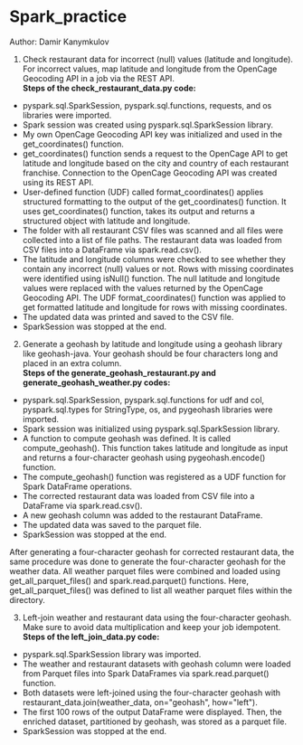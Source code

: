 # Spark_practice
Author: Damir Kanymkulov

1. Check restaurant data for incorrect (null) values (latitude and longitude). For incorrect values, map latitude and longitude from the OpenCage Geocoding API in a job via the REST API.
<br> **Steps of the check_restaurant_data.py code:**
- pyspark.sql.SparkSession, pyspark.sql.functions, requests, and os libraries were imported.
- Spark session was created using pyspark.sql.SparkSession library.
- My own OpenCage Geocoding API key was initialized and used in the get_coordinates() function.
- get_coordinates() function sends a request to the OpenCage API to get latitude and longitude based on the city and country of each restaurant franchise. Connection to the OpenCage Geocoding API was created using its REST API.
- User-defined function (UDF) called format_coordinates() applies structured formatting to the output of the get_coordinates() function. It uses get_coordinates() function, takes its output and returns a structured object with latitude and longitude.
- The folder with all restaurant CSV files was scanned and all files were collected into a list of file paths. The restaurant data was loaded from CSV files into a DataFrame via spark.read.csv().
- The latitude and longitude columns were checked to see whether they contain any incorrect (null) values or not. Rows with missing coordinates were identified using isNull() function. The null latitude and longitude values were replaced with the values returned by the OpenCage Geocoding API. The UDF format_coordinates() function was applied to get formatted latitude and longitude for rows with missing coordinates.
- The updated data was printed and saved to the CSV file.
- SparkSession was stopped at the end.

2. Generate a geohash by latitude and longitude using a geohash library like geohash-java. Your geohash should be four characters long and placed in an extra column.
<br> **Steps of the generate_geohash_restaurant.py and generate_geohash_weather.py codes:**
- pyspark.sql.SparkSession, pyspark.sql.functions for udf and col, pyspark.sql.types for StringType, os, and pygeohash libraries were imported.
- Spark session was initialized using pyspark.sql.SparkSession library.
- A function to compute geohash was defined. It is called compute_geohash(). This function takes latitude and longitude as input and returns a four-character geohash using pygeohash.encode() function.
- The compute_geohash() function was registered as a UDF function for Spark DataFrame operations.
- The corrected restaurant data was loaded from CSV file into a DataFrame via spark.read.csv().
- A new geohash column was added to the restaurant DataFrame.
- The updated data was saved to the parquet file.
- SparkSession was stopped at the end.

After generating a four-character geohash for corrected restaurant data, the same procedure was done to generate the four-character geohash for the weather data. All weather parquet files were combined and loaded using get_all_parquet_files() and spark.read.parquet() functions. Here, get_all_parquet_files() was defined to list all weather parquet files within the directory.

3. Left-join weather and restaurant data using the four-character geohash. Make sure to avoid data multiplication and keep your job idempotent.
<br> **Steps of the left_join_data.py code:**
- pyspark.sql.SparkSession library was imported.
- The weather and restaurant datasets with geohash column were loaded from Parquet files into Spark DataFrames via spark.read.parquet() function.
- Both datasets were left-joined using the four-character geohash with restaurant_data.join(weather_data, on="geohash", how="left").
- The first 100 rows of the output DataFrame were displayed. Then, the enriched dataset, partitioned by geohash, was stored as a parquet file.
- SparkSession was stopped at the end.
